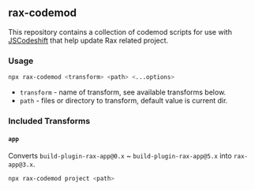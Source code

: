 ## rax-codemod

This repository contains a collection of codemod scripts for use with [JSCodeshift](https://github.com/facebook/jscodeshift) that help update Rax related project.

### Usage

```bash
npx rax-codemod <transform> <path> <...options>
```

- `transform` - name of transform, see available transforms below.
- `path` - files or directory to transform, default value is current dir.

### Included Transforms

#### `app`

Converts `build-plugin-rax-app@0.x` ~ `build-plugin-rax-app@5.x` into `rax-app@3.x`.

```bash
npx rax-codemod project <path>
```
